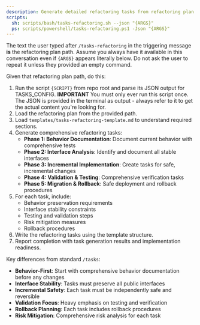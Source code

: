 ```yaml
---
description: Generate detailed refactoring tasks from refactoring plan with behavior preservation verification.
scripts:
  sh: scripts/bash/tasks-refactoring.sh --json "{ARGS}"
  ps: scripts/powershell/tasks-refactoring.ps1 -Json "{ARGS}"
---
```


The text the user typed after `/tasks-refactoring` in the triggering message **is** the refactoring plan path. Assume you always have it available in this conversation even if `{ARGS}` appears literally below. Do not ask the user to repeat it unless they provided an empty command.

Given that refactoring plan path, do this:

1. Run the script `{SCRIPT}` from repo root and parse its JSON output for TASKS_CONFIG.
   **IMPORTANT** You must only ever run this script once. The JSON is provided in the terminal as output - always refer to it to get the actual content you're looking for.
2. Load the refactoring plan from the provided path.
3. Load `templates/tasks-refactoring-template.md` to understand required sections.
4. Generate comprehensive refactoring tasks:
   - **Phase 1: Behavior Documentation**: Document current behavior with comprehensive tests
   - **Phase 2: Interface Analysis**: Identify and document all stable interfaces
   - **Phase 3: Incremental Implementation**: Create tasks for safe, incremental changes
   - **Phase 4: Validation & Testing**: Comprehensive verification tasks
   - **Phase 5: Migration & Rollback**: Safe deployment and rollback procedures
5. For each task, include:
   - Behavior preservation requirements
   - Interface stability constraints
   - Testing and validation steps
   - Risk mitigation measures
   - Rollback procedures
6. Write the refactoring tasks using the template structure.
7. Report completion with task generation results and implementation readiness.

Key differences from standard `/tasks`:
- **Behavior-First**: Start with comprehensive behavior documentation before any changes
- **Interface Stability**: Tasks must preserve all public interfaces
- **Incremental Safety**: Each task must be independently safe and reversible
- **Validation Focus**: Heavy emphasis on testing and verification
- **Rollback Planning**: Each task includes rollback procedures
- **Risk Mitigation**: Comprehensive risk analysis for each task